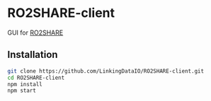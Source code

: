# RO2SHARE-client
GUI for [RO2SHARE](https://github.com/LinkingDataIO/RO2SHARE)

## Installation
```bash
git clone https://github.com/LinkingDataIO/RO2SHARE-client.git
cd RO2SHARE-client
npm install
npm start
```
